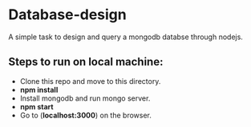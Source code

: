 # Database-design
A simple task to design and query a mongodb databse through nodejs.

## Steps to run on local machine:
- Clone this repo and move to this directory.
- **npm install**
- Install mongodb and run mongo server.
- **npm start**
- Go to (**localhost:3000**) on the browser.
